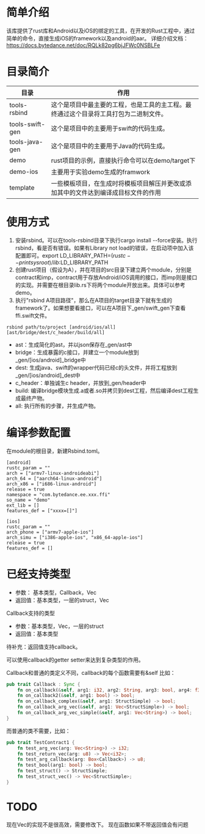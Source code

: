 # 简单介绍
该库提供了rust库和Android以及iOS的绑定的工具，在开发的Rust工程中，通过简单的命令，直接生成iOS的framework以及android的aar。
详细介绍文档：https://docs.bytedance.net/doc/RQLk82pg6bjJFWc0NSBLFe

# 目录简介
| 目录            | 作用                                                                                 |
| --------------- | ------------------------------------------------------------------------------------ |
| tools-rsbind    | 这个是项目中最主要的工程，也是工具的主工程。最终通过这个目录将工具打包为二进制文件。 |
| tools-swift-gen | 这个是项目中的主要用于swift的代码生成。                                              |
| tools-java-gen | 这个是项目中的主要用于Java的代码生成。                                              |
| demo            | rust项目的示例，直接执行命令可以在demo/target下                                      |
| demo-ios        | 主要用于实验demo生成的framwork                                                       |
| template        | 一些模板项目，在生成时将模板项目解压并更改或添加其中的文件达到编译成目标文件的作用      |

# 使用方式
1. 安装rsbind。可以在tools-rsbind目录下执行cargo install --force安装。执行rsbind，看是否有错误。如果有Library not load的错误，在启动项中加入该配置即可。export LD_LIBRARY_PATH=$(rustc --print sysroot)/lib:$LD_LIBRARY_PATH
2. 创建rust项目（假设为A），并在项目的src目录下建立两个module，分别是contract和imp，contract用于存放Android/iOS调用的接口，而imp则是接口的实现。并需要在根目录lib.rs下将两个module开放出来。具体可以参考demo。
3. 执行"rsbind A项目路径"，那么在A项目的target目录下就有生成的framework了。如果想要看接口，可以在A项目下_gen/swift_gen下查看ffi.swift文件。

```
rsbind path/to/project [android/ios/all] [ast/bridge/dest/c_header/build/all]
```

- ast：生成简化的ast，并以json保存在_gen/ast中
- bridge：生成暴露的c接口，并建立一个module放到_gen/[ios/android]_bridge中
- dest: 生成java、swift的wrapper代码已经c的头文件，并将工程放到_gen/[ios/android]_dest中
- c_header：单独诚生c header，并放到_gen/header中
- build: 编译bridge模块生成.a或者.so并拷贝到dest工程，然后编译dest工程生成最终产物。
- all: 执行所有的步骤，并生成产物。

# 编译参数配置
在module的根目录，新建Rsbind.toml。

```
[android]
rustc_param = ""
arch = ["armv7-linux-androideabi"]
arch_64 = ["aarch64-linux-android"]
arch_x86 = ["i686-linux-android"]
release = true
namespace = "com.bytedance.ee.xxx.ffi"
so_name = "demo"
ext_lib = []
features_def = ["xxxx=[]"]

[ios]
rustc_param = ""
arch_phone = ["armv7-apple-ios"]
arch_simu = ["i386-apple-ios", "x86_64-apple-ios"]
release = true
features_def = []
```

# 已经支持类型
- 参数： 基本类型，Callback，Vec
- 返回值：基本类型，一层的struct，Vec

Callback支持的类型
- 参数：基本类型，Vec，一层的struct
- 返回值：基本类型

待补充：返回值支持callback。

可以使用callback的getter setter来达到复杂类型的作用。

Callback和普通的类定义不同，callback的每个函数需要有&self
比如：
```rust
pub trait Callback : Sync {
    fn on_callback(&self, arg1: i32, arg2: String, arg3: bool, arg4: f32, arg5: f64) -> i32;
    fn on_callback2(&self, arg1: bool) -> bool;
    fn on_callback_complex(&self, arg1: StructSimple) -> bool;
    fn on_callback_arg_vec(&self, arg1: Vec<StructSimple>) -> bool;
    fn on_callback_arg_vec_simple(&self, arg1: Vec<String>) -> bool;
}
```

而普通的类不需要，比如：
```rust
pub trait TestContract1 {
    fn test_arg_vec(arg: Vec<String>) -> i32;
    fn test_return_vec(arg: u8) -> Vec<i32>;
    fn test_arg_callback(arg: Box<Callback>) -> u8;
    fn test_bool(arg1: bool) -> bool;
    fn test_struct() -> StructSimple;
    fn test_struct_vec() -> Vec<StructSimple>;
}

```

# TODO
现在Vec的实现不是很高效，需要修改下。
现在函数如果不带返回值会有问题
